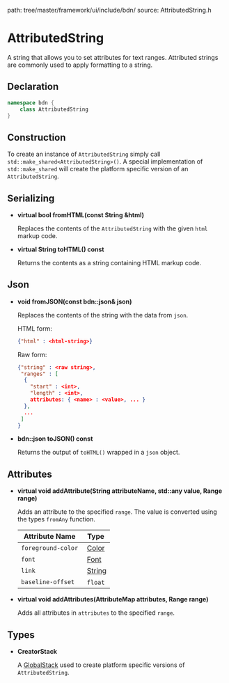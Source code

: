path: tree/master/framework/ui/include/bdn/
source: AttributedString.h

# AttributedString

A string that allows you to set attributes for text ranges. Attributed strings are commonly used to apply formatting to a string.

## Declaration

```C++
namespace bdn {
	class AttributedString
}
```

## Construction

To create an instance of `AttributedString` simply call `std::make_shared<AttributedString>()`. A special implementation of `std::make_shared` will create the platform specific version of an `AttributedString`. 

## Serializing

* **virtual bool fromHTML(const String &html)**

	Replaces the contents of the `AttributedString` with the given `html` markup code.

* **virtual String toHTML() const**

	Returns the contents as a string containing HTML markup code.


## Json

* **void fromJSON(const bdn::json& json)**

	Replaces the contents of the string with the data from `json`.

	HTML form:

	```json
	{"html" : <html-string>}
	```

	Raw form:

	```json
	{"string" : <raw string>,
	 "ranges" : [
	  {
	 	"start" : <int>,
	 	"length" : <int>,
	 	attributes: { <name> : <value>, ... }
	  }, 
	  ...
	 ]
	}
	```
	

* **bdn::json toJSON() const**

	Returns the output of `toHTML()` wrapped in a `json` object.

## Attributes

* **virtual void addAttribute(String attributeName, std::any value, Range range)**

	Adds an attribute to the specified `range`. The value is converted using the types `fromAny` function.

	| Attribute Name | Type |
	|---|---|
	| `foreground-color` | [Color](color.md) |
	| `font` | [Font](font.md) |
	| `link` | [String](string.md) |
	| `baseline-offset` | `float` |

* **virtual void addAttributes(AttributeMap attributes, Range range)**

	Adds all attributes in `attributes` to the specified `range`.

## Types

* **CreatorStack**

	A [GlobalStack](global_stack.md) used to create platform specific versions of `AttributedString`.